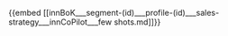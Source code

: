 {{embed  [[innBoK___segment-(id)___profile-(id)___sales-strategy___innCoPilot___few shots.md]]}}







